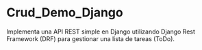 # Crud_Demo_Django
Implementa una API REST simple en Django utilizando Django Rest Framework (DRF) para gestionar una lista de tareas (ToDo).
